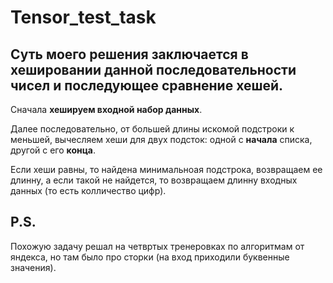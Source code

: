 # Tensor_test_task

## Суть моего решения заключается в хешировании данной последовательности чисел и последующее сравнение хешей.

Сначала **хешируем входной набор данных**.

Далее последовательно, от большей длины искомой подстроки к меньшей, вычесляем хеши для двух подсток: одной с **начала** списка, другой с его **конца**.

Если хеши равны, то найдена минимальноая подстрока, возвращаем ее длинну, а если такой не найдется, то возвращаем длинну входных данных (то есть колличество цифр).

## P.S.
Похожую задачу решал на четвртых тренеровках по алгоритмам от яндекса, но там было про сторки (на вход приходили буквенные значения).
